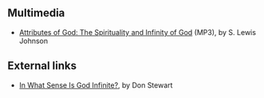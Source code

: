 ## Multimedia

-   [Attributes of God: The Spirituality and Infinity of God](http://www.believerschapeldallas.org/audio/slj-69_systematic-theology/090_SLJ_69_32K.mp3)
    (MP3), by S. Lewis Johnson


## External links

-   [In What Sense Is God Infinite?](http://www.blueletterbible.org/faq/nbi/358.html),
    by Don Stewart



